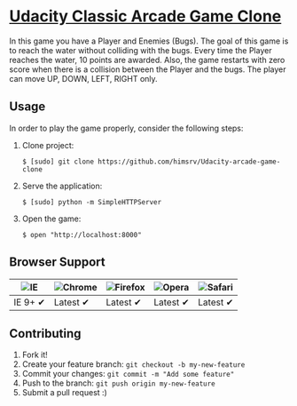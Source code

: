 # [Udacity Classic Arcade Game Clone](https://github.com/udacity/frontend-nanodegree-arcade-game)

In this game you have a Player and Enemies (Bugs). The goal of this game is to reach the water without colliding with the bugs. Every time the Player reaches the water, 10 points are awarded. Also, the game restarts with zero score when there is a collision between the Player and the bugs. The player can move UP, DOWN, LEFT, RIGHT only.

## Usage

In order to play the game properly, consider the following steps:

1. Clone project:

    ```
    $ [sudo] git clone https://github.com/himsrv/Udacity-arcade-game-clone
    ```

2. Serve the application:

    ```
    $ [sudo] python -m SimpleHTTPServer
    ```

3. Open the game:

    ```
    $ open "http://localhost:8000"
    ```

## Browser Support

![IE](https://screenshots.en.sftcdn.net/en/scrn/94000/94114/internet-explorer-9-13-698x535.jpg) | ![Chrome](https://www.tech21century.com/wp-content/uploads/2015/03/chromelogo.png) | ![Firefox](https://www.mozilla.org/media/img/firefox/firefox-256.e2c1fc556816.jpg) | ![Opera](http://www-static.operacdn.com/static-heap/75/759b5d5a74e1be5fdfd0fd1fed338c9d1c6cbb33/opera-152.png) | ![Safari](https://support.apple.com/library/content/dam/edam/applecare/images/en_US/mac_apps/safari/yosemite-safai_icon.png)
--- | --- | --- | --- | --- |
IE 9+ ✔ | Latest ✔ | Latest ✔ | Latest ✔ | Latest ✔ |

## Contributing

1. Fork it!
2. Create your feature branch: `git checkout -b my-new-feature`
3. Commit your changes: `git commit -m "Add some feature"`
4. Push to the branch: `git push origin my-new-feature`
5. Submit a pull request  :)

